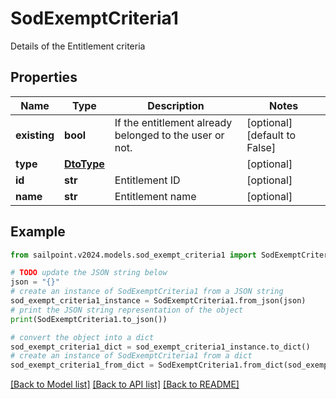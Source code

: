 # SodExemptCriteria1

Details of the Entitlement criteria

## Properties

Name | Type | Description | Notes
------------ | ------------- | ------------- | -------------
**existing** | **bool** | If the entitlement already belonged to the user or not. | [optional] [default to False]
**type** | [**DtoType**](DtoType.md) |  | [optional] 
**id** | **str** | Entitlement ID | [optional] 
**name** | **str** | Entitlement name | [optional] 

## Example

```python
from sailpoint.v2024.models.sod_exempt_criteria1 import SodExemptCriteria1

# TODO update the JSON string below
json = "{}"
# create an instance of SodExemptCriteria1 from a JSON string
sod_exempt_criteria1_instance = SodExemptCriteria1.from_json(json)
# print the JSON string representation of the object
print(SodExemptCriteria1.to_json())

# convert the object into a dict
sod_exempt_criteria1_dict = sod_exempt_criteria1_instance.to_dict()
# create an instance of SodExemptCriteria1 from a dict
sod_exempt_criteria1_from_dict = SodExemptCriteria1.from_dict(sod_exempt_criteria1_dict)
```
[[Back to Model list]](../README.md#documentation-for-models) [[Back to API list]](../README.md#documentation-for-api-endpoints) [[Back to README]](../README.md)


